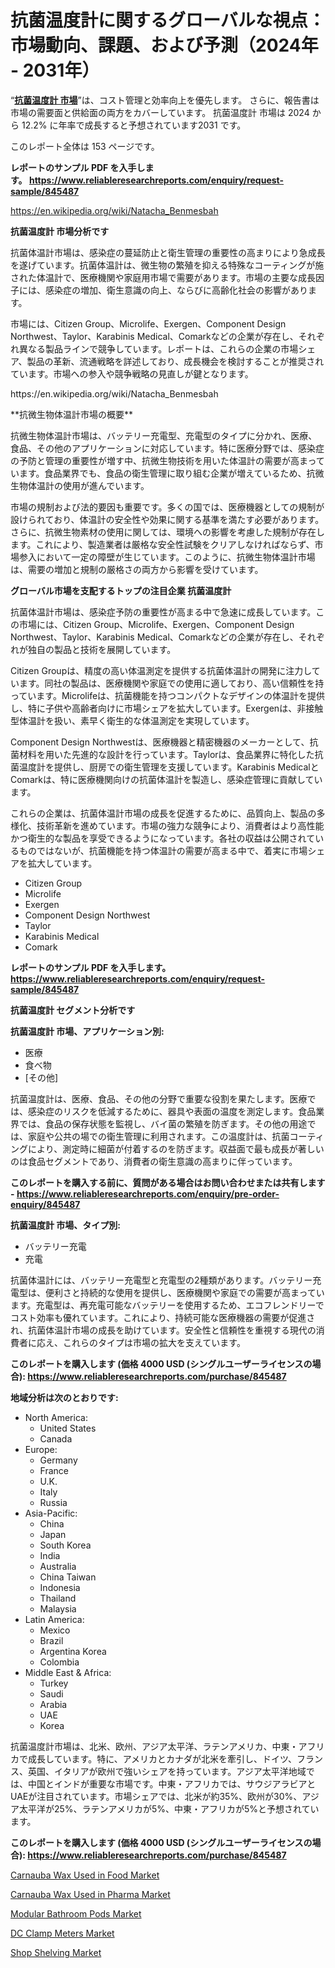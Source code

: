 <p><h1>抗菌温度計に関するグローバルな視点：市場動向、課題、および予測（2024年 - 2031年）</h1></p><p>&ldquo;<strong><a href="https://www.reliableresearchreports.com/antimicrobial-thermometer-r845487?utm_campaign=110&utm_medium=9&utm_source=Github&utm_content=ia&utm_term=19102024&utm_id=antimicrobial-thermometer">抗菌温度計 市場</a></strong>&rdquo;は、コスト管理と効率向上を優先します。 さらに、報告書は市場の需要面と供給面の両方をカバーしています。 抗菌温度計 市場は 2024 から 12.2% に年率で成長すると予想されています2031 です。</p>
<p>このレポート全体は 153 ページです。</p>
<p><strong>レポートのサンプル PDF を入手します。&nbsp;<a href="https://www.reliableresearchreports.com/enquiry/request-sample/845487?utm_campaign=110&utm_medium=9&utm_source=Github&utm_content=ia&utm_term=19102024&utm_id=antimicrobial-thermometer">https://www.reliableresearchreports.com/enquiry/request-sample/845487</a></strong></p>
<p><a href="https://en.wikipedia.org/wiki/Natacha_Benmesbah?utm_campaign=110&utm_medium=9&utm_source=Github&utm_content=ia&utm_term=19102024&utm_id=antimicrobial-thermometer">https://en.wikipedia.org/wiki/Natacha_Benmesbah</a></p>
<p><strong>抗菌温度計 市場分析です</strong></p>
<p><p>抗菌体温計市場は、感染症の蔓延防止と衛生管理の重要性の高まりにより急成長を遂げています。抗菌体温計は、微生物の繁殖を抑える特殊なコーティングが施された体温計で、医療機関や家庭用市場で需要があります。市場の主要な成長因子には、感染症の増加、衛生意識の向上、ならびに高齢化社会の影響があります。</p><p>市場には、Citizen Group、Microlife、Exergen、Component Design Northwest、Taylor、Karabinis Medical、Comarkなどの企業が存在し、それぞれ異なる製品ラインで競争しています。レポートは、これらの企業の市場シェア、製品の革新、流通戦略を詳述しており、成長機会を検討することが推奨されています。市場への参入や競争戦略の見直しが鍵となります。</p></p>
<p>https://en.wikipedia.org/wiki/Natacha_Benmesbah</p>
<p><p>**抗微生物体温計市場の概要**</p><p>抗微生物体温計市場は、バッテリー充電型、充電型のタイプに分かれ、医療、食品、その他のアプリケーションに対応しています。特に医療分野では、感染症の予防と管理の重要性が増す中、抗微生物技術を用いた体温計の需要が高まっています。食品業界でも、食品の衛生管理に取り組む企業が増えているため、抗微生物体温計の使用が進んでいます。</p><p>市場の規制および法的要因も重要です。多くの国では、医療機器としての規制が設けられており、体温計の安全性や効果に関する基準を満たす必要があります。さらに、抗微生物素材の使用に関しては、環境への影響を考慮した規制が存在します。これにより、製造業者は厳格な安全性試験をクリアしなければならず、市場参入において一定の障壁が生じています。このように、抗微生物体温計市場は、需要の増加と規制の厳格さの両方から影響を受けています。</p></p>
<p><strong>グローバル市場を支配するトップの注目企業 抗菌温度計</strong></p>
<p><p>抗菌体温計市場は、感染症予防の重要性が高まる中で急速に成長しています。この市場には、Citizen Group、Microlife、Exergen、Component Design Northwest、Taylor、Karabinis Medical、Comarkなどの企業が存在し、それぞれが独自の製品と技術を展開しています。</p><p>Citizen Groupは、精度の高い体温測定を提供する抗菌体温計の開発に注力しています。同社の製品は、医療機関や家庭での使用に適しており、高い信頼性を持っています。Microlifeは、抗菌機能を持つコンパクトなデザインの体温計を提供し、特に子供や高齢者向けに市場シェアを拡大しています。Exergenは、非接触型体温計を扱い、素早く衛生的な体温測定を実現しています。</p><p>Component Design Northwestは、医療機器と精密機器のメーカーとして、抗菌材料を用いた先進的な設計を行っています。Taylorは、食品業界に特化した抗菌温度計を提供し、厨房での衛生管理を支援しています。Karabinis MedicalとComarkは、特に医療機関向けの抗菌体温計を製造し、感染症管理に貢献しています。</p><p>これらの企業は、抗菌体温計市場の成長を促進するために、品質向上、製品の多様化、技術革新を進めています。市場の強力な競争により、消費者はより高性能かつ衛生的な製品を享受できるようになっています。各社の収益は公開されているものではないが、抗菌機能を持つ体温計の需要が高まる中で、着実に市場シェアを拡大しています。</p></p>
<p><ul><li>Citizen Group</li><li>Microlife</li><li>Exergen</li><li>Component Design Northwest</li><li>Taylor</li><li>Karabinis Medical</li><li>Comark</li></ul></p>
<p><strong>レポートのサンプル PDF を入手します。 <a href="https://www.reliableresearchreports.com/enquiry/request-sample/845487?utm_campaign=110&utm_medium=9&utm_source=Github&utm_content=ia&utm_term=19102024&utm_id=antimicrobial-thermometer">https://www.reliableresearchreports.com/enquiry/request-sample/845487</a></strong></p>
<p><strong>抗菌温度計 セグメント分析です</strong></p>
<p><strong>抗菌温度計 市場、アプリケーション別:</strong></p>
<p><ul><li>医療</li><li>食べ物</li><li>[その他]</li></ul></p>
<p><p>抗菌温度計は、医療、食品、その他の分野で重要な役割を果たします。医療では、感染症のリスクを低減するために、器具や表面の温度を測定します。食品業界では、食品の保存状態を監視し、バイ菌の繁殖を防ぎます。その他の用途では、家庭や公共の場での衛生管理に利用されます。この温度計は、抗菌コーティングにより、測定時に細菌が付着するのを防ぎます。収益面で最も成長が著しいのは食品セグメントであり、消費者の衛生意識の高まりに伴っています。</p></p>
<p><strong>このレポートを購入する前に、質問がある場合はお問い合わせまたは共有します - <a href="https://www.reliableresearchreports.com/enquiry/pre-order-enquiry/845487?utm_campaign=110&utm_medium=9&utm_source=Github&utm_content=ia&utm_term=19102024&utm_id=antimicrobial-thermometer">https://www.reliableresearchreports.com/enquiry/pre-order-enquiry/845487</a></strong></p>
<p><strong>抗菌温度計 市場、タイプ別:</strong></p>
<p><ul><li>バッテリー充電</li><li>充電</li></ul></p>
<p><p>抗菌体温計には、バッテリー充電型と充電型の2種類があります。バッテリー充電型は、便利さと持続的な使用を提供し、医療機関や家庭での需要が高まっています。充電型は、再充電可能なバッテリーを使用するため、エコフレンドリーでコスト効率も優れています。これにより、持続可能な医療機器の需要が促進され、抗菌体温計市場の成長を助けています。安全性と信頼性を重視する現代の消費者に応え、これらのタイプは市場の拡大を支えています。</p></p>
<p><strong>このレポートを購入します (価格 4000 USD (シングルユーザーライセンスの場合): <a href="https://www.reliableresearchreports.com/purchase/845487?utm_campaign=110&utm_medium=9&utm_source=Github&utm_content=ia&utm_term=19102024&utm_id=antimicrobial-thermometer">https://www.reliableresearchreports.com/purchase/845487</a></strong></p>
<p><strong>地域分析は次のとおりです:</strong></p>
<p><ul>
    <li>
        North America:
        <ul>
            <li>United States</li>
            <li>Canada</li>
        </ul>
    </li>
    <li>
        Europe:
        <ul>
            <li>Germany</li>
            <li>France</li>
            <li>U.K.</li>
            <li>Italy</li>
            <li>Russia</li>
        </ul>
    </li>
    <li>
        Asia-Pacific:
        <ul>
            <li>China</li>
            <li>Japan</li>
            <li>South Korea</li>
            <li>India</li>
            <li>Australia</li>
            <li>China Taiwan</li>
            <li>Indonesia</li>
            <li>Thailand</li>
            <li>Malaysia</li>
        </ul>
    </li>
    <li>
        Latin America:
        <ul>
            <li>Mexico</li>
            <li>Brazil</li>
            <li>Argentina Korea</li>
            <li>Colombia</li>
        </ul>
    </li>
    <li>
        Middle East & Africa:
        <ul>
            <li>Turkey</li>
            <li>Saudi</li>
            <li>Arabia</li>
            <li>UAE</li>
            <li>Korea</li>
        </ul>
    </li>
    </ul></p>
<p><p>抗菌温度計市場は、北米、欧州、アジア太平洋、ラテンアメリカ、中東・アフリカで成長しています。特に、アメリカとカナダが北米を牽引し、ドイツ、フランス、英国、イタリアが欧州で強いシェアを持っています。アジア太平洋地域では、中国とインドが重要な市場です。中東・アフリカでは、サウジアラビアとUAEが注目されています。市場シェアでは、北米が約35%、欧州が30%、アジア太平洋が25%、ラテンアメリカが5%、中東・アフリカが5%と予想されています。</p></p>
<p><strong>このレポートを購入します (価格 4000 USD (シングルユーザーライセンスの場合): <a href="https://www.reliableresearchreports.com/purchase/845487?utm_campaign=110&utm_medium=9&utm_source=Github&utm_content=ia&utm_term=19102024&utm_id=antimicrobial-thermometer">https://www.reliableresearchreports.com/purchase/845487</a></strong></p>
<p><p><a href="https://github.com/lambertr3e8v/Market-Research-Report-List-1/blob/main/carnauba-wax-used-in-food-market.md?utm_campaign=110&utm_medium=9&utm_source=Github&utm_content=ia&utm_term=19102024&utm_id=antimicrobial-thermometer">Carnauba Wax Used in Food Market</a></p><p><a href="https://github.com/WayneGriffin411/Market-Research-Report-List-1/blob/main/carnauba-wax-used-in-pharma-market.md?utm_campaign=110&utm_medium=9&utm_source=Github&utm_content=ia&utm_term=19102024&utm_id=antimicrobial-thermometer">Carnauba Wax Used in Pharma Market</a></p><p><a href="https://issuu.com/reportprime-2/docs/modular-bathroom-pods-market-size-2_8aa465de8339a0?utm_campaign=110&utm_medium=9&utm_source=Github&utm_content=ia&utm_term=19102024&utm_id=antimicrobial-thermometer">Modular Bathroom Pods Market</a></p><p><a href="https://www.linkedin.com/pulse/surfing-dc-clamp-meters-wave-riding-market-currents-97ede?utm_campaign=110&utm_medium=9&utm_source=Github&utm_content=ia&utm_term=19102024&utm_id=antimicrobial-thermometer">DC Clamp Meters Market</a></p><p><a href="https://issuu.com/reportprime-2/docs/shop-shelving-market-size-2030.pptx_6f93c27553930c?utm_campaign=110&utm_medium=9&utm_source=Github&utm_content=ia&utm_term=19102024&utm_id=antimicrobial-thermometer">Shop Shelving Market</a></p></p>